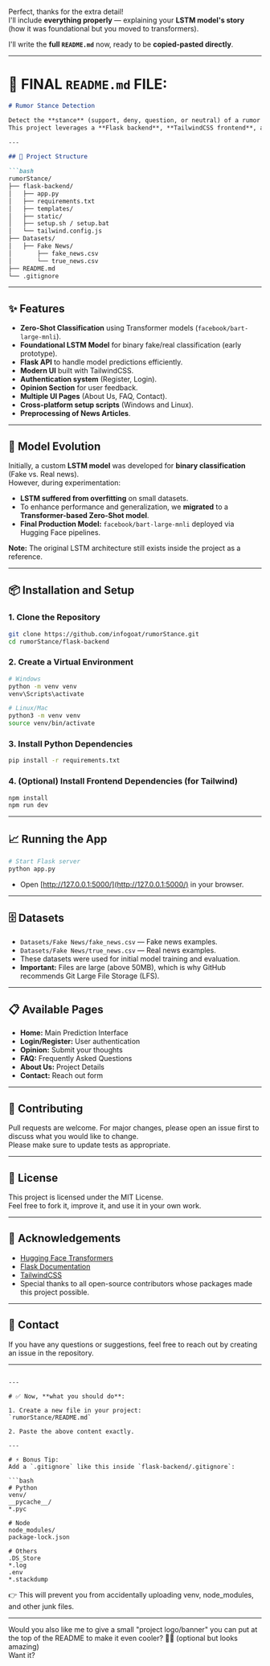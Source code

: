 Perfect, thanks for the extra detail!  
I'll include **everything properly** — explaining your **LSTM model's story** (how it was foundational but you moved to transformers).

I'll write the **full `README.md`** now, ready to be **copied-pasted directly**.

---

# 📝 FINAL `README.md` FILE:

```markdown
# Rumor Stance Detection

Detect the **stance** (support, deny, question, or neutral) of a rumor or news using a combination of deep learning models and web technologies.  
This project leverages a **Flask backend**, **TailwindCSS frontend**, and a **transformer-based** zero-shot classification model for production.

---

## 🚀 Project Structure

```bash
rumorStance/
├── flask-backend/
│   ├── app.py
│   ├── requirements.txt
│   ├── templates/
│   ├── static/
│   ├── setup.sh / setup.bat
│   └── tailwind.config.js
├── Datasets/
│   ├── Fake News/
│       ├── fake_news.csv
│       └── true_news.csv
├── README.md
└── .gitignore
```

---

## ✨ Features

- **Zero-Shot Classification** using Transformer models (`facebook/bart-large-mnli`).
- **Foundational LSTM Model** for binary fake/real classification (early prototype).
- **Flask API** to handle model predictions efficiently.
- **Modern UI** built with TailwindCSS.
- **Authentication system** (Register, Login).
- **Opinion Section** for user feedback.
- **Multiple UI Pages** (About Us, FAQ, Contact).
- **Cross-platform setup scripts** (Windows and Linux).
- **Preprocessing of News Articles**.

---

## 🧠 Model Evolution

Initially, a custom **LSTM model** was developed for **binary classification** (Fake vs. Real news).  
However, during experimentation:

- **LSTM suffered from overfitting** on small datasets.
- To enhance performance and generalization, we **migrated** to a **Transformer-based Zero-Shot model**.
- **Final Production Model:** `facebook/bart-large-mnli` deployed via Hugging Face pipelines.

**Note:** The original LSTM architecture still exists inside the project as a reference.

---

## 📦 Installation and Setup

### 1. Clone the Repository

```bash
git clone https://github.com/infogoat/rumorStance.git
cd rumorStance/flask-backend
```

### 2. Create a Virtual Environment

```bash
# Windows
python -m venv venv
venv\Scripts\activate

# Linux/Mac
python3 -m venv venv
source venv/bin/activate
```

### 3. Install Python Dependencies

```bash
pip install -r requirements.txt
```

### 4. (Optional) Install Frontend Dependencies (for Tailwind)

```bash
npm install
npm run dev
```

---

## 📈 Running the App

```bash
# Start Flask server
python app.py
```

- Open [http://127.0.0.1:5000/](http://127.0.0.1:5000/) in your browser.

---

## 🗄️ Datasets

- `Datasets/Fake News/fake_news.csv` — Fake news examples.
- `Datasets/Fake News/true_news.csv` — Real news examples.
- These datasets were used for initial model training and evaluation.
- **Important:** Files are large (above 50MB), which is why GitHub recommends Git Large File Storage (LFS).

---

## 📋 Available Pages

- **Home:** Main Prediction Interface
- **Login/Register:** User authentication
- **Opinion:** Submit your thoughts
- **FAQ:** Frequently Asked Questions
- **About Us:** Project Details
- **Contact:** Reach out form

---

## 🤝 Contributing

Pull requests are welcome. For major changes, please open an issue first to discuss what you would like to change.  
Please make sure to update tests as appropriate.

---

## 📜 License

This project is licensed under the MIT License.  
Feel free to fork it, improve it, and use it in your own work.

---

## 🙏 Acknowledgements

- [Hugging Face Transformers](https://huggingface.co/transformers/)
- [Flask Documentation](https://flask.palletsprojects.com/)
- [TailwindCSS](https://tailwindcss.com/)
- Special thanks to all open-source contributors whose packages made this project possible.

---

## 💬 Contact

If you have any questions or suggestions, feel free to reach out by creating an issue in the repository.

---
```

---

# ✅ Now, **what you should do**:

1. Create a new file in your project:  
`rumorStance/README.md`

2. Paste the above content exactly.

---

# ⚡ Bonus Tip:
Add a `.gitignore` like this inside `flask-backend/.gitignore`:

```bash
# Python
venv/
__pycache__/
*.pyc

# Node
node_modules/
package-lock.json

# Others
.DS_Store
*.log
.env
*.stackdump
```

👉 This will prevent you from accidentally uploading venv, node_modules, and other junk files.

---

Would you also like me to give a small "project logo/banner" you can put at the top of the README to make it even cooler? 🎨🚀 (optional but looks amazing)  
Want it?
